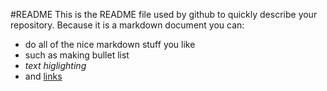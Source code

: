 #README 
This is the README file used by github to quickly describe your repository. Because it is a markdown document you can:

* do all of the nice markdown stuff you like
* such as making bullet list
* *text higlighting*
* and [links]("http://lmgtfy.com/?q=markdown+cheat+sheet")